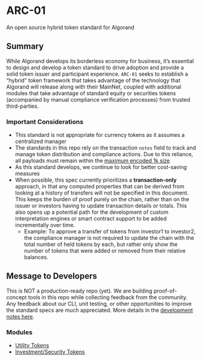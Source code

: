 # ARC-01

An open source hybrid token standard for Algorand

## Summary

While Algorand develops its borderless economy for business, it’s essential to design and develop a  token standard to drive adoption and provide a solid token issuer and participant experience. `ARC-01` seeks to establish a “hybrid” token framework that takes advantage of the technology that Algorand will release along with their MainNet, coupled with additional modules that take advantage of standard equity or securities tokens (accompanied by manual compliance verification processes) from trusted third-parties.

### Important Considerations

- This standard is not appropriate for currency tokens as it assumes a centralized manager
- The standards in this repo rely on the transaction `notes` field to track and manage token distribution and compliance actions. Due to this reliance, all payloads must remain within the [maximum encoded 1k size](https://developer.algorand.org/docs/javascript-sdk#node-example-note-write)
- As this standard develops, we continue to look for better cost-saving measures
- When possible, this spec currently prioritizes a **transaction-only** approach, in that any computed properties that can be derived from looking at a history of transfers will not be specified in this document. This keeps the burden of proof purely on the chain, rather than on the issuer or investors having to update transaction details or totals. This also opens up a potential path for the development of custom interpretation engines or smart contract support to be added incrementally over time.
  - Example: To approve a transfer of tokens from investor1 to investor2, the compliance manager is not required to update the chain with the total number of held tokens by each, but rather only show the number of tokens that were added or removed from their relative balances.

## Message to Developers

This is NOT a production-ready repo (yet). We are building proof-of-concept tools in this repo while collecting feedback from the community. Any feedback about our CLI, unit testing, or other opportunities to improve the standard specs are much appreciated. More details in the
[development notes here](./docs/development-notes.md).

### Modules

* [Utility Tokens](./docs/utility-tokens.md)
* [Investment/Security Tokens](./docs/security-tokens.md)
